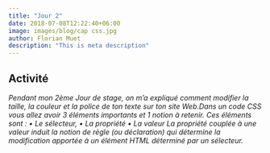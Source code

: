 ```yaml
---
title: "Jour 2"
date: 2018-07-08T12:22:40+06:00
image: images/blog/cap css.jpg
author: Florian Muet
description: "This is meta description"
---
```


## Activité

*Pendant mon 2ème Jour de stage, on m’a expliqué comment modifier la taille, la couleur et la police de ton texte sur ton site Web.Dans un code CSS vous allez avoir 3 éléments importants et 1 notion à retenir. Ces éléments sont :
•	Le sélecteur,
•	La propriété
•	 La valeur
La propriété couplée à une valeur induit la notion de règle (ou déclaration) qui détermine la modification apportée à un élément HTML déterminé par un sélecteur.*